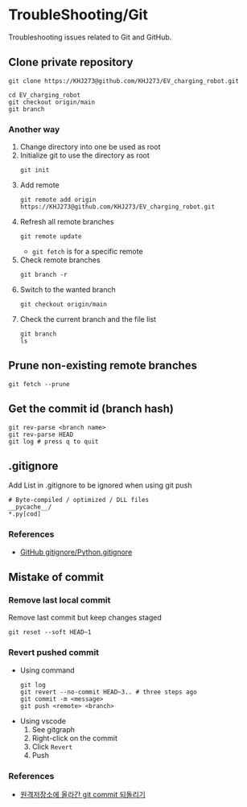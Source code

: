 # TroubleShooting/Git
Troubleshooting issues related to Git and GitHub.

## Clone private repository
```
git clone https://KHJ273@github.com/KHJ273/EV_charging_robot.git

cd EV_charging_robot
git checkout origin/main
git branch
```
### Another way
1. Change directory into one be used as root
2. Initialize git to use the directory as root
    ```
    git init
    ```
3. Add remote
    ```
    git remote add origin https://KHJ273@github.com/KHJ273/EV_charging_robot.git
    ```
4. Refresh all remote branches
    ```
    git remote update
    ```
    * `git fetch` is for a specific remote
5. Check remote branches
    ```
    git branch -r
    ```
6. Switch to the wanted branch
    ```
    git checkout origin/main
    ```
7. Check the current branch and the file list
    ```
    git branch
    ls
    ```

## Prune non-existing remote branches
```
git fetch --prune
```

## Get the commit id (branch hash)
```
git rev-parse <branch name>
git rev-parse HEAD
git log # press q to quit
```

## .gitignore
Add List in .gitignore to be ignored when using git push
```
# Byte-compiled / optimized / DLL files
__pycache__/
*.py[cod]
```
### References
* [GitHub gitignore/Python.gitignore](https://github.com/github/gitignore/blob/main/Python.gitignore)

## Mistake of commit
### Remove last local commit
Remove last commit but keep changes staged
```
git reset --soft HEAD~1
```

### Revert pushed commit
* Using command
    ```shell
    git log 
    git revert --no-commit HEAD~3.. # three steps ago
    git commit -m <message>
    git push <remote> <branch>
    ```
* Using vscode
    1. See gitgraph
    2. Right-click on the commit
    3. Click `Revert`
    4. Push
### References
* [원격저장소에 올라간 git commit 되돌리기](https://simple-ing.tistory.com/60)